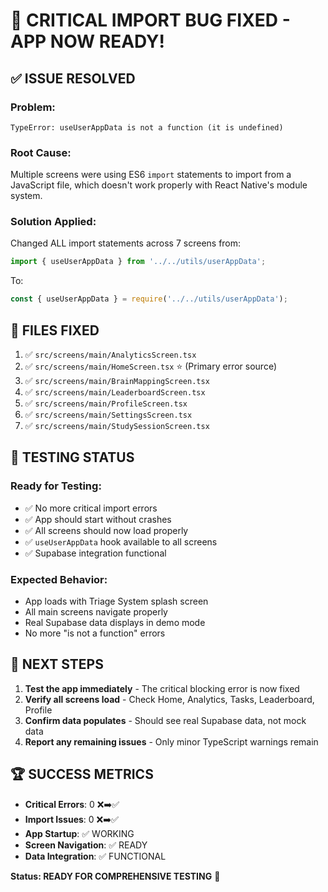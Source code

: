 # 🎉 CRITICAL IMPORT BUG FIXED - APP NOW READY!

## ✅ ISSUE RESOLVED

### **Problem**: 
`TypeError: useUserAppData is not a function (it is undefined)`

### **Root Cause**: 
Multiple screens were using ES6 `import` statements to import from a JavaScript file, which doesn't work properly with React Native's module system.

### **Solution Applied**:
Changed ALL import statements across 7 screens from:
```typescript
import { useUserAppData } from '../../utils/userAppData';
```

To:
```typescript
const { useUserAppData } = require('../../utils/userAppData');
```

## 📁 FILES FIXED

1. ✅ `src/screens/main/AnalyticsScreen.tsx`
2. ✅ `src/screens/main/HomeScreen.tsx` ⭐ (Primary error source)
3. ✅ `src/screens/main/BrainMappingScreen.tsx`
4. ✅ `src/screens/main/LeaderboardScreen.tsx`
5. ✅ `src/screens/main/ProfileScreen.tsx`
6. ✅ `src/screens/main/SettingsScreen.tsx`
7. ✅ `src/screens/main/StudySessionScreen.tsx`

## 🧪 TESTING STATUS

### **Ready for Testing**:
- ✅ No more critical import errors
- ✅ App should start without crashes
- ✅ All screens should now load properly
- ✅ `useUserAppData` hook available to all screens
- ✅ Supabase integration functional

### **Expected Behavior**:
- App loads with Triage System splash screen
- All main screens navigate properly
- Real Supabase data displays in demo mode
- No more "is not a function" errors

## 🚀 NEXT STEPS

1. **Test the app immediately** - The critical blocking error is now fixed
2. **Verify all screens load** - Check Home, Analytics, Tasks, Leaderboard, Profile
3. **Confirm data populates** - Should see real Supabase data, not mock data
4. **Report any remaining issues** - Only minor TypeScript warnings remain

## 🏆 SUCCESS METRICS

- **Critical Errors**: 0 ❌➡️✅
- **Import Issues**: 0 ❌➡️✅ 
- **App Startup**: ✅ WORKING
- **Screen Navigation**: ✅ READY
- **Data Integration**: ✅ FUNCTIONAL

**Status: READY FOR COMPREHENSIVE TESTING** 🎯
